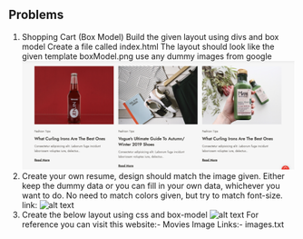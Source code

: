 ## Problems

1.  Shopping Cart (Box Model)
    Build the given layout using divs and box model
    Create a file called index.html The layout should look like the given template boxModel.png
    use any dummy images from google
    ![alt text](image.png)
2.  Create your own resume, design should match the image given. Either keep the dummy data or you
    can fill in your own data, whichever you want to do. No need to match colors given, but try to match
    font-size.
    link:
    ![alt text](image-1.png)
3.  Create the below layout using css and box-model
    ![alt text](image-1.png)
    For reference you can visit this website:- Movies
    Image Links:- images.txt
